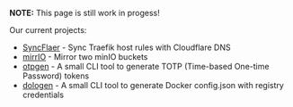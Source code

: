 **NOTE:** This page is still work in progess!

Our current projects:

- [SyncFlaer](https://github.com/containeroo/SyncFlaer) - Sync Traefik host rules with Cloudflare DNS
- [mirrIO](https://github.com/containeroo/mirrIO) - Mirror two minIO buckets
- [otpgen](https://github.com/containeroo/otpgen) - A small CLI tool to generate TOTP (Time-based One-time Password) tokens
- [dologen](https://github.com/containeroo/dologen) - A small CLI tool to generate Docker config.json with registry credentials
